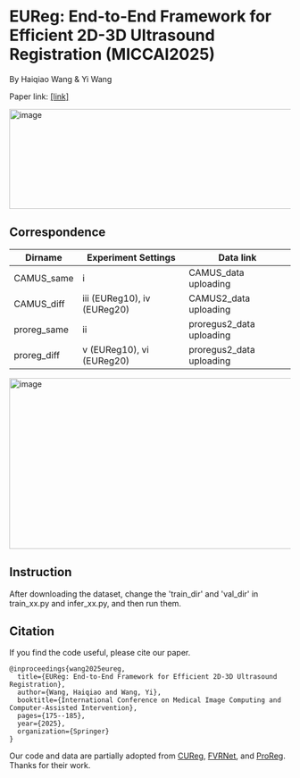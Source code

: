 # EUReg: End-to-End Framework for Efficient 2D-3D Ultrasound Registration (MICCAI2025) 

By Haiqiao Wang & Yi Wang

Paper link: [[link]](https://link.springer.com/chapter/10.1007/978-3-032-04937-7_17)

<img width="685" height="179" alt="image" src="https://github.com/user-attachments/assets/39d15db4-7836-4b7d-85fa-0dea1c592c3f" />

## Correspondence

| Dirname  | Experiment Settings| Data link |
| ---------- | -----------| -----------|
| CAMUS_same   | i   | CAMUS_data uploading|
| CAMUS_diff   | iii (EUReg10), iv (EUReg20)   | CAMUS2_data uploading |
| proreg_same   | ii   | proregus2_data uploading  |
| proreg_diff   | v (EUReg10), vi (EUReg20)  | proregus2_data uploading|

<img width="1559" height="306" alt="image" src="https://github.com/user-attachments/assets/e4df2049-a4b8-4dec-a5fa-ac0cdcbc7909" />

## Instruction

After downloading the dataset, change the 'train_dir' and 'val_dir' in train_xx.py and infer_xx.py, and then run them.

## Citation
If you find the code useful, please cite our paper.
```
@inproceedings{wang2025eureg,
  title={EUReg: End-to-End Framework for Efficient 2D-3D Ultrasound Registration},
  author={Wang, Haiqiao and Wang, Yi},
  booktitle={International Conference on Medical Image Computing and Computer-Assisted Intervention},
  pages={175--185},
  year={2025},
  organization={Springer}
}
```

Our code and data are partially adopted from [CUReg](https://github.com/LLEIHIT/CU-Reg), [FVRNet](https://github.com/DIAL-RPI/FVR-Net), and [ProReg](https://muregpro.github.io/data.html). Thanks for their work.
